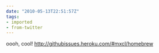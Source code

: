 ```yaml
---
date: "2010-05-13T22:51:57Z"
tags:
- imported
- from-twitter
---
```

oooh, cool\! http://githubissues.heroku.com/#mxcl/homebrew
